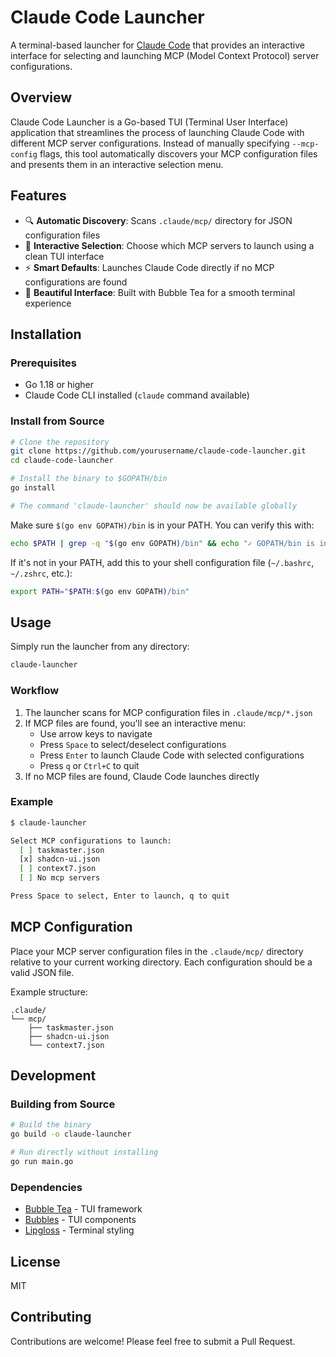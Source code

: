 # Claude Code Launcher

A terminal-based launcher for [Claude Code](https://claude.ai/code) that provides an interactive interface for selecting and launching MCP (Model Context Protocol) server configurations.

## Overview

Claude Code Launcher is a Go-based TUI (Terminal User Interface) application that streamlines the process of launching Claude Code with different MCP server configurations. Instead of manually specifying `--mcp-config` flags, this tool automatically discovers your MCP configuration files and presents them in an interactive selection menu.

## Features

- 🔍 **Automatic Discovery**: Scans `.claude/mcp/` directory for JSON configuration files
- 🎯 **Interactive Selection**: Choose which MCP servers to launch using a clean TUI interface
- ⚡ **Smart Defaults**: Launches Claude Code directly if no MCP configurations are found
- 🎨 **Beautiful Interface**: Built with Bubble Tea for a smooth terminal experience

## Installation

### Prerequisites

- Go 1.18 or higher
- Claude Code CLI installed (`claude` command available)

### Install from Source

```bash
# Clone the repository
git clone https://github.com/yourusername/claude-code-launcher.git
cd claude-code-launcher

# Install the binary to $GOPATH/bin
go install

# The command 'claude-launcher' should now be available globally
```

Make sure `$(go env GOPATH)/bin` is in your PATH. You can verify this with:

```bash
echo $PATH | grep -q "$(go env GOPATH)/bin" && echo "✓ GOPATH/bin is in PATH" || echo "✗ Add $(go env GOPATH)/bin to PATH"
```

If it's not in your PATH, add this to your shell configuration file (`~/.bashrc`, `~/.zshrc`, etc.):

```bash
export PATH="$PATH:$(go env GOPATH)/bin"
```

## Usage

Simply run the launcher from any directory:

```bash
claude-launcher
```

### Workflow

1. The launcher scans for MCP configuration files in `.claude/mcp/*.json`
2. If MCP files are found, you'll see an interactive menu:
   - Use arrow keys to navigate
   - Press `Space` to select/deselect configurations
   - Press `Enter` to launch Claude Code with selected configurations
   - Press `q` or `Ctrl+C` to quit
3. If no MCP files are found, Claude Code launches directly

### Example

```bash
$ claude-launcher

Select MCP configurations to launch:
  [ ] taskmaster.json
  [x] shadcn-ui.json
  [ ] context7.json
  [ ] No mcp servers

Press Space to select, Enter to launch, q to quit
```

## MCP Configuration

Place your MCP server configuration files in the `.claude/mcp/` directory relative to your current working directory. Each configuration should be a valid JSON file.

Example structure:
```
.claude/
└── mcp/
    ├── taskmaster.json
    ├── shadcn-ui.json
    └── context7.json
```

## Development

### Building from Source

```bash
# Build the binary
go build -o claude-launcher

# Run directly without installing
go run main.go
```

### Dependencies

- [Bubble Tea](https://github.com/charmbracelet/bubbletea) - TUI framework
- [Bubbles](https://github.com/charmbracelet/bubbles) - TUI components
- [Lipgloss](https://github.com/charmbracelet/lipgloss) - Terminal styling

## License

MIT

## Contributing

Contributions are welcome! Please feel free to submit a Pull Request.